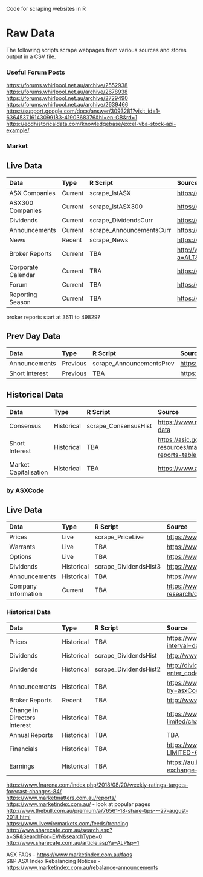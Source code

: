Code for scraping websites in R  


# Raw Data
The following scripts scrape webpages from various sources and stores output in a CSV file.

### Useful Forum Posts
https://forums.whirlpool.net.au/archive/2552938
https://forums.whirlpool.net.au/archive/2678938
https://forums.whirlpool.net.au/archive/2729490
https://forums.whirlpool.net.au/archive/2639466
https://support.google.com/docs/answer/3093281?visit_id=1-636453716143099183-4190368376&hl=en-GB&rd=1
https://eodhistoricaldata.com/knowledgebase/excel-vba-stock-api-example/


### Market 
## Live Data  

|Data         |Type | R Script  | Source |
|:---|:---|:---|:---|
|ASX Companies |Current |scrape_lstASX | https://www.asx.com.au/asx/research/listedCompanies.do |
|ASX300 Companies |Current |scrape_lstASX300 | https://www.marketindex.com.au/asx300 |
|Dividends |Current| scrape_DividendsCurr | https://www.morningstar.com.au/Stocks/UpcomingDividends |
|Announcements|Current| scrape_AnnouncementsCurr | https://www.asx.com.au/asx/statistics/todayAnns.do |
|News |Recent |scrape_News | https://www.morningstar.com.au/Stocks/SignalGDigest |
|Broker Reports |Current |TBA | http://www.sharecafe.com.au/broker_news.asp?a=ALT&p=50 |
|Corporate Calendar |Current |TBA | https://www.morningstar.com.au/Stocks/CorpCalendar |
|Forum |Current |TBA | https://hotcopper.com.au/discussions/asx---by-stock/ |
|Reporting Season |Current |TBA | https://www.fnarena.com/index.php/reporting_season/ |

broker reports start at 3611 to 49829?

## Prev Day Data 
|Data         |Type | R Script  | Source |
|:---|:---|:---|:---|
|Announcements |Previous |scrape_AnnouncementsPrev | https://www.asx.com.au/asx/statistics/prevBusDayAnns.do |
|Short Interest |Previous |TBA | https://www.asx.com.au/data/shortsell.txt |

## Historical Data  

|Data         |Type | R Script  | Source |
|:---|:---|:---|:---|
|Consensus |Historical |scrape_ConsensusHist | https://www.marketindex.com.au/analysis/consensus-data |
|Short Interest |Historical |TBA | https://asic.gov.au/regulatory-resources/markets/short-selling/short-position-reports-table/ |
|Market Capitalisation |Historical |TBA | https://www.asxlistedcompanies.com/ |  

### by ASXCode
## Live Data  

|Data         |Type | R Script  | Source |
|:---|:---|:---|:---|
|Prices |Live| scrape_PriceLive | https://www.asx.com.au/asx/1/share/NEA/ |
|Warrants |Live| TBA | https://www.asx.com.au/asx/1/company/MQG/warrants |
|Options |Live| TBA | https://www.asx.com.au/asx/1/company/MQG/options |
|Dividends |Historical| scrape_DividendsHist3 | https://www.asx.com.au/asx/1/company/MQG/dividends |
|Announcements |Historical |TBA | https://www.asx.com.au/asx/1/company/MQG/announcements |
|Company Information |Current |TBA | https://www.asx.com.au/asx/share-price-research/company/WBC |

### Historical Data

|Data         |Type | R Script  | Source |
|:---|:---|:---|:---|
|Prices |Historical| TBA | https://www.asx.com.au/asx/1/share/ANZ/prices?interval=daily&count=500 |
|Dividends |Historical| scrape_DividendsHist | http://www.sharedividends.com.au/NAB |
|Dividends |Historical| scrape_DividendsHist2 | http://dividends.com.au/dividend-history/?enter_code=NAB |
|Announcements |Historical |TBA | https://www.asx.com.au/asx/statistics/announcements.do?by=asxCode&asxCode=CBA&timeframe=Y&year=2017 |
|Broker Reports |Recent |TBA | http://www.sharecafe.com.au/article.asp?a=ALP&p=1 |
|Change in Directors Interest |Historical |TBA | https://www.investsmart.com.au/shares/asx-asx/asx-limited/change-in-directors-interest|
|Annual Reports |Historical |TBA | TBA |
|Financials |Historical |TBA | https://www.marketscreener.com/BHP-BILLITON-LIMITED-6492795/financials/  |
|Earnings |Historical |TBA | https://au.investing.com/equities/australian-stock-exchange-ltd-earnings  |


https://www.fnarena.com/index.php/2018/08/20/weekly-ratings-targets-forecast-changes-84/  
https://www.marketmatters.com.au/reports/  
https://www.marketindex.com.au/ - look at popular pages
http://www.thebull.com.au/premium/a/76561-18-share-tips---27-august-2018.html  
https://www.livewiremarkets.com/feeds/trending  
http://www.sharecafe.com.au/search.asp?a=SR&SearchFor=EVN&searchType=0  
http://www.sharecafe.com.au/article.asp?a=ALP&p=1  


ASX FAQs - https://www.marketindex.com.au/faqs  
S&P ASX Index Rebalancing Notices - https://www.marketindex.com.au/rebalance-announcements  
